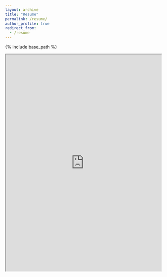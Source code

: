 ```yaml
---
layout: archive
title: "Resume"
permalink: /resume/
author_profile: true
redirect_from:
  - /resume
---
```


{% include base_path %}
<iframe src="https://drive.google.com/file/d/1TvvPSKyk3cTaWMyepE_UHAGwY_4CMsoo/preview" width="100%" height="700px" allow="autoplay"></iframe>
<!--
Publications
======
  <ul>{% for post in site.publications reversed %}
    {% include archive-single-cv.html %}
  {% endfor %}</ul>
  
Talks
======
  <ul>{% for post in site.talks reversed %}
    {% include archive-single-talk-cv.html  %}
  {% endfor %}</ul>
  
Teaching
======
  <ul>{% for post in site.teaching reversed %}
    {% include archive-single-cv.html %}
  {% endfor %}</ul>
  
Service and leadership
======
* Currently signed in to 43 different slack teams
-->